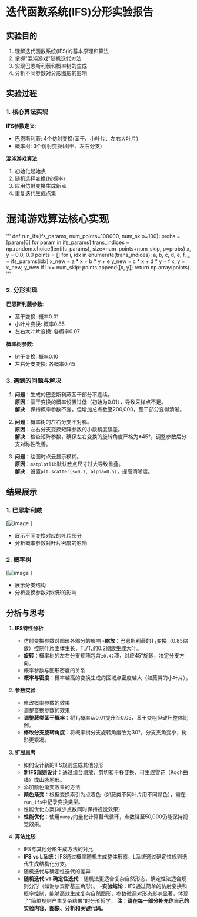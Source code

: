 # 迭代函数系统(IFS)分形实验报告

## 实验目的

1. 理解迭代函数系统(IFS)的基本原理和算法
2. 掌握"混沌游戏"随机迭代方法
3. 实现巴恩斯利蕨和概率树的生成
4. 分析不同参数对分形图形的影响

## 实验过程

### 1. 核心算法实现

**IFS参数定义**:
- 巴恩斯利蕨: 4个仿射变换(茎干、小叶片、左右大叶片)
- 概率树: 3个仿射变换(树干、左右分支)

**混沌游戏算法**:
1. 初始化起始点
2. 随机选择变换(按概率)
3. 应用仿射变换生成新点
4. 重复迭代生成点集
# 混沌游戏算法核心实现
'''
def run_ifs(ifs_params, num_points=100000, num_skip=100):
    probs = [param[6] for param in ifs_params]
    trans_indices = np.random.choice(len(ifs_params), size=num_points+num_skip, p=probs)
    x, y = 0.0, 0.0
    points = []
    for i, idx in enumerate(trans_indices):
        a, b, c, d, e, f, _ = ifs_params[idx]
        x_new = a * x + b * y + e
        y_new = c * x + d * y + f
        x, y = x_new, y_new
        if i >= num_skip:
            points.append([x, y])
    return np.array(points)
'''
### 2. 分形实现

**巴恩斯利蕨参数**:
- 茎干变换: 概率0.01
- 小叶片变换: 概率0.85
- 左右大叶片变换: 各概率0.07

**概率树参数**:
- 树干变换: 概率0.10
- 左右分支变换: 各概率0.45

### 3. 遇到的问题与解决
1. **问题**：生成的巴恩斯利蕨茎干部分不连续。  
   **原因**：茎干变换的概率设置过低（初始为0.01），导致采样点不足。  
   **解决**：保持概率参数不变，但增加总点数至200,000，茎干部分变得清晰。  

2. **问题**：概率树的左右分支不对称。  
   **原因**：左右分支变换矩阵参数的小数精度误差。  
   **解决**：检查矩阵参数，确保左右变换的旋转角度严格为±45°，调整参数后分支对称性改善。  

3. **问题**：绘图时点云显示模糊。  
   **原因**：`matplotlib`默认散点尺寸过大导致重叠。  
   **解决**：设置`plt.scatter(s=0.1, alpha=0.5)`，提高清晰度。  

## 结果展示

### 1. 巴恩斯利蕨
[![image](https://github.com/user-attachments/assets/5d0e0dbe-4896-4ccf-8880-60e80fef2ba4)
]
- 展示不同变换对应的叶片部分
- 分析概率参数对叶片密度的影响

### 2. 概率树 
[![image](https://github.com/user-attachments/assets/45b025e7-a79e-4e83-80e5-08fba3bcef2e)
]
- 展示分支结构
- 分析变换参数对树形的影响

## 分析与思考

1. **IFS特性分析**
   - 仿射变换参数对图形各部分的影响
   -**缩放**：巴恩斯利蕨的T₂变换（0.85缩放）控制叶片主体生长，T₃/T₄的0.2缩放生成大叶。  
   - **旋转**：概率树的左右分支矩阵包含`±0.42`项，对应45°旋转，决定分支方向。
   - 概率参数与图形密度的关系
   - **概率与密度**：概率越高的变换生成的区域点密度越大（如蕨类的小叶片）。

2. **参数实验**
   - 修改概率参数的效果
   - 调整变换参数的效果
   - **调整蕨类茎干概率**：将T₁概率从0.01提升至0.05，茎干变粗但破坏整体比例。  
   - **修改分支旋转角度**：将概率树分支旋转角度改为30°，分支夹角变小，树形更紧凑。

3. **扩展思考**
   - 如何设计新的IFS规则生成其他分形
   - **新IFS规则设计**：通过组合缩放、剪切和平移变换，可生成雪花（Koch曲线）或山脉地形。
   - 添加颜色渐变效果的方法
   - **颜色渐变**：根据变换索引为点着色（如蕨类不同叶片用不同颜色），需在`run_ifs`中记录变换类型。
   - 性能优化方案(减少点数同时保持视觉效果)
   - **性能优化**：使用`numpy`向量化计算替代循环，点数降至50,000仍能保持视觉效果。

4. **算法比较**
   - IFS与其他分形生成方法的对比
   - **IFS vs L系统**：IFS通过概率随机生成整体形态，L系统通过确定性规则迭代生成结构化分支。
   - 随机迭代与确定性迭代的差异
   - **随机迭代 vs 确定性迭代**：随机法更适合复杂自然形态，确定性法适合规则分形（如谢尔宾斯基三角形）。
-**实验结论**：IFS通过简单的仿射变换和概率控制，能够高效生成复杂自然图形，参数微调对形态影响显著，体现了“简单规则产生复杂结果”的分形哲学。
**注：请在每一部分补充你自己的实验内容、图像、分析和关键代码。**

